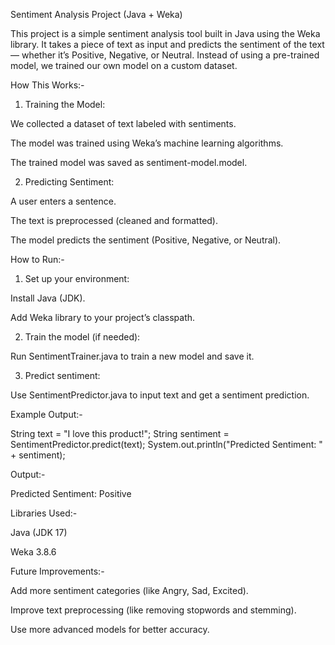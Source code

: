 Sentiment Analysis Project (Java + Weka)

This project is a simple sentiment analysis tool built in Java using the Weka library. It takes a piece of text as input and predicts the sentiment of the text — whether it’s Positive, Negative, or Neutral. Instead of using a pre-trained model, we trained our own model on a custom dataset.





How This Works:-

1. Training the Model:

We collected a dataset of text labeled with sentiments.

The model was trained using Weka’s machine learning algorithms.

The trained model was saved as sentiment-model.model.



2. Predicting Sentiment:

A user enters a sentence.

The text is preprocessed (cleaned and formatted).

The model predicts the sentiment (Positive, Negative, or Neutral).






How to Run:-

1. Set up your environment:

Install Java (JDK).

Add Weka library to your project’s classpath.



2. Train the model (if needed):

Run SentimentTrainer.java to train a new model and save it.



3. Predict sentiment:

Use SentimentPredictor.java to input text and get a sentiment prediction.







Example Output:-

String text = "I love this product!";
String sentiment = SentimentPredictor.predict(text);
System.out.println("Predicted Sentiment: " + sentiment);

Output:-

Predicted Sentiment: Positive





Libraries Used:-

Java (JDK 17)

Weka 3.8.6




Future Improvements:-

Add more sentiment categories (like Angry, Sad, Excited).

Improve text preprocessing (like removing stopwords and stemming).

Use more advanced models for better accuracy.


